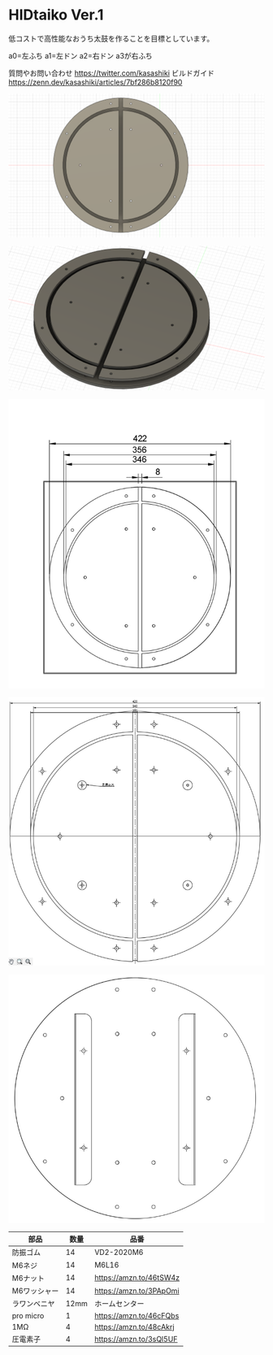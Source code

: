 # HIDtaiko Ver.1
低コストで高性能なおうち太鼓を作ることを目標としています。

a0=左ふち a1=左ドン a2=右ドン a3が右ふち

質問やお問い合わせ
https://twitter.com/kasashiki
ビルドガイド
https://zenn.dev/kasashiki/articles/7bf286b8120f90

![c.png](images/images/c.png)

![b.png](images/images/b.png)


![a.png](images/images/a.png)

![ff.png](images/images/ff.png)

![e.png](images/images/e.png)

| 部品 | 数量 | 品番 |
| ---- | ---- | ---- |
| 防振ゴム | 14 | VD2-2020M6 |
| M6ネジ | 14 | M6L16 |
| M6ナット |14 | https://amzn.to/46tSW4z |
| M6ワッシャー | 14 | https://amzn.to/3PApOmi |
|ラワンベニヤ | 12mm | ホームセンター |  
|pro micro | 1 | https://amzn.to/46cFQbs |
|1MΩ | 4 | https://amzn.to/48cAkrj |
|圧電素子| 4 | https://amzn.to/3sQl5UF |







